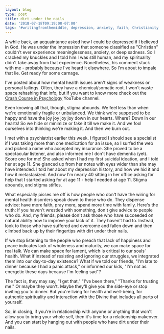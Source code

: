 ```yaml
---
layout: blog
type: post
title: dirt under the nails
date: '2018-07-18T09:19:00-07:00'
tags: '#writingfromthemiddle, depression, anxiety, faith, Christianity'
---
```

A while back, an acquaintance asked how I could be depressed if I believed in God. He was under the impression that someone classified as "Christian" couldn't ever experience meaninglessness, anxiety, or deep sadness. So I cracked my knuckles and I told him I was still human, and my spirituality didn't take away from that experience. Nonetheless, his comment stuck with me - probably because I've heard it elsewhere. So I'm about to impale that lie. Get ready for some carnage.

I've posted about how mental health issues aren't signs of weakness or personal failings. Often, they have a chemical/somatic root. I won't waste space rehashing that info, but if you want to know more check out the [Crash Course in Psychology](https://youtu.be/ZwMlHkWKDwM) YouTube channel.

Even knowing all that, though, stigma abounds. We feel less than when we're emotionally fragile or unbalanced. We think we're supposed to be happy and have the joy joy joy joy down in our hearts. Where? Down in our hearts! So we hide or minimize or fake it till we make it. And we fool ourselves into thinking we're making it. And then we burn out.

I met with a psychiatrist earlier this week. I figured I should see a specialist if I was taking more than one medication for an issue, so I surfed the web and picked a name who accepted my insurance. She proved to be a spectacular listener, and also informed me I don't have dementia (yet). Score one for me! She asked when I had my first suicidal ideation, and I told her at age 11. She glanced up from her notes with eyes wider than she may have intended. I told her about my depression history, and how we hid it and how it metastasized. And now I'm nearly 40 sitting in her office asking for help that I started asking for at age 11 - help I needed at age 11. Stigma abounds, and stigma stifles.

What especially pisses me off is how people who don't have the wiring for mental health disorders speak down to those who do. They dispense advice: have more faith, pray more, spend more time with family. Here's the truth: If you haven't wrestled with something, don't give advice to people who do. And, my friends, please don't ask those who have succeeded on natural ability how to improve your lack of it. They haven't had to. Instead, look to those who have suffered and overcome and fallen down and then climbed back up by their fingertips with dirt under their nails.

If we stop listening to the people who preach that lack of happiness and peace indicates lack of wholeness and maturity, we can make space for real talk. We can make space for lament, which is critical to our souls' health. What if instead of resisting and ignoring our struggles, we integrated them into our day-to-day existence? What if we told our friends, "I'm late to dinner because I had a panic attack," or informed our kids, "I'm not as energetic these days because I'm feeling sad"?

The fact is, they may say, "I get that," "I've been there," "Thanks for trusting me." Or maybe they won't. Maybe they'll give you the side-eye or stop inviting you to dinner. But you're living for health and well-being, for authentic spirituality and interaction with the Divine that includes all parts of yourself.

So, in closing, if you're in relationship with anyone or anything that won't allow you to bring your whole self, then it's time for a relationship makeover. And you can start by hanging out with people who have dirt under their nails.
